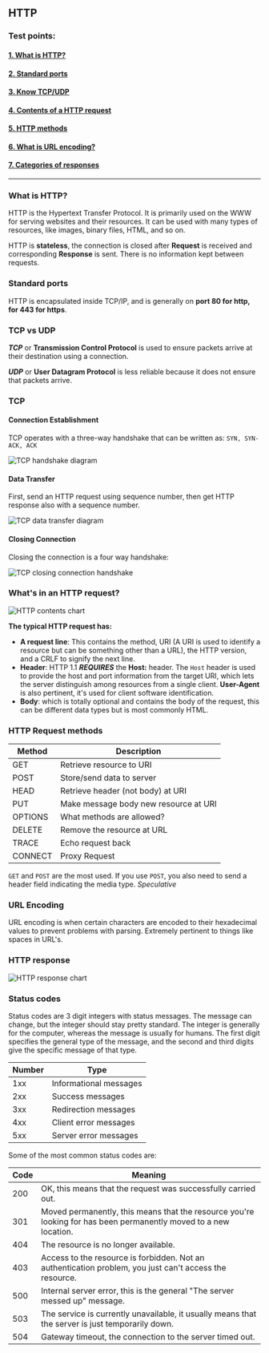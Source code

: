 ## HTTP

### Test points:
#### [1. What is HTTP?](#http)

#### [2. Standard ports](#ports)

#### [3. Know TCP/UDP](#tcpudp)

#### [4. Contents of a HTTP request](#contents)

#### [5. HTTP methods](#methods)

#### [6. What is URL encoding?](#encoding)

#### [7. Categories of responses](#responses)
---
<a name="http"></a>
### What is HTTP?
HTTP is the Hypertext Transfer Protocol. It is primarily used on the WWW for serving websites and their resources. It can be used with many types of resources, like images, binary files, HTML, and so on.

HTTP is __stateless__, the connection is closed after __Request__ is received and corresponding __Response__ is sent. There is no information kept between requests.
<a name="ports"></a>
### Standard ports

HTTP is encapsulated inside TCP/IP, and is generally on __port 80 for http, for 443 for https__.

<a name="tcpudp"></a>
### TCP vs UDP

___TCP___ or __Transmission Control Protocol__ is used to ensure packets arrive at their destination using a connection.

___UDP___ or __User Datagram Protocol__ is less reliable because it does not ensure that packets arrive.

### TCP
#### Connection Establishment
TCP operates with a three-way handshake that can be written as: `SYN, SYN-ACK, ACK`

![TCP handshake diagram](https://i.imgur.com/L2gpGpO.png)

#### Data Transfer
First, send an HTTP request using sequence number, then get HTTP response also with a sequence number.

![TCP data transfer diagram](https://i.imgur.com/7AN93hZ.png)

#### Closing Connection
Closing the connection is a four way handshake:

![TCP closing connection handshake](https://i.imgur.com/yFMXbSK.png)

<a name="contents"></a>
### What's in an HTTP request?
![HTTP contents chart](https://i.imgur.com/zmStOHW.png)

__The typical HTTP request has:__
- __A request line__: This contains the method, URI (A URI is used to identify a resource but can be something other than a URL), the HTTP version, and a CRLF to signify the next line.
- __Header__: HTTP 1.1 ___REQUIRES___ the __Host:__ header. The `Host` header is used to provide the host and port information from the target URI, which lets the server distinguish among resources from a single client. __User-Agent__ is also pertinent, it's used for client software identification.
- __Body__: which is totally optional and contains the body of the request, this can be different data types but is most commonly HTML.

<a name="methods"></a>
### HTTP Request methods
Method|Description
---|---
GET|Retrieve resource to URI
POST|Store/send data to server
HEAD|Retrieve header (not body) at URI
PUT|Make message body new resource at URI
OPTIONS|What methods are allowed?
DELETE|Remove the resource at URL
TRACE|Echo request back
CONNECT|Proxy Request

`GET` and `POST` are the most used. If you use `POST`, you also need to send a header field indicating the media type. *Speculative*

<a name="encoding"></a>
### URL Encoding
URL encoding is when certain characters are encoded to their hexadecimal values to prevent problems with parsing. Extremely pertinent to things like spaces in URL's.

<a name="responses"></a>
### HTTP response
![HTTP response chart](https://i.imgur.com/sTM1mFm.png)

### Status codes
Status codes are 3 digit integers with status messages. The message can change, but the integer should stay pretty standard. The integer is generally for the computer, whereas the message is usually for humans. The first digit specifies the general type of the message, and the second and third digits give the specific message of that type.

Number|Type
---|---
1xx|Informational messages
2xx|Success messages
3xx|Redirection messages
4xx|Client error messages
5xx|Server error messages

Some of the most common status codes are:

Code|Meaning
---|---
200|OK, this means that the request was successfully carried out.
301|Moved permanently, this means that the resource you're looking for has been permanently moved to a new location.
404|The resource is no longer available.
403|Access to the resource is forbidden. Not an authentication problem, you just can't access the resource.
500|Internal server error, this is the general "The server messed up" message.
503|The service is currently unavailable, it usually means that the server is just temporarily down.
504|Gateway timeout, the connection to the server timed out.
